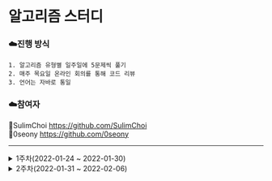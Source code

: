 # 알고리즘 스터디
### :cloud:진행 방식
```
1. 알고리즘 유형별 일주일에 5문제씩 풀기
2. 매주 목요일 온라인 회의를 통해 코드 리뷰
3. 언어는 자바로 통일
```

### :cloud:참여자

🏃SulimChoi https://github.com/SulimChoi  
🏃0seony https://github.com/0seony

***
<details>
    <summary>1주차(2022-01-24 ~ 2022-01-30)</summary>
    
* [거스름돈](https://www.acmicpc.net/problem/5585)
* [설탕배달](https://www.acmicpc.net/problem/2839)
* [30](https://www.acmicpc.net/problem/10610)
* [수들의 합](https://www.acmicpc.net/problem/1789)
* [보물](https://www.acmicpc.net/problem/1026)
    
</details>

<details>
    <summary>2주차(2022-01-31 ~ 2022-02-06)</summary>
    
* [5와 6의 차이](https://www.acmicpc.net/problem/2864)
* [뒤집기](https://www.acmicpc.net/problem/1439)
* [캠핑](https://www.acmicpc.net/problem/4796)
* [로프](https://www.acmicpc.net/problem/2217)
* [주유소](https://www.acmicpc.net/problem/13305)
    
</details>
